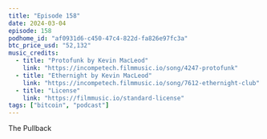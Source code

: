 ```yaml
---
title: "Episode 158"
date: 2024-03-04
episode: 158
podhome_id: "af0931d6-c450-47c4-822d-fa826e97fc3a"
btc_price_usd: "52,132"
music_credits:
  - title: "Protofunk by Kevin MacLeod"
    link: "https://incompetech.filmmusic.io/song/4247-protofunk"
  - title: "Ethernight by Kevin MacLeod"
    link: "https://incompetech.filmmusic.io/song/7612-ethernight-club"
  - title: "License"
    link: "https://filmmusic.io/standard-license"
tags: ["bitcoin", "podcast"]
---
```


The Pullback
